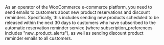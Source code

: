 As an operator of the WooCommerce e-commerce platform, you need to send emails to customers about new product reservations and discount reminders. Specifically, this includes sending new products scheduled to be released within the next 30 days to customers who have subscribed to the automatic reservation reminder service (where subscription_preferences includes "new_product_alerts"), as well as sending discount product reminder emails to all customers.